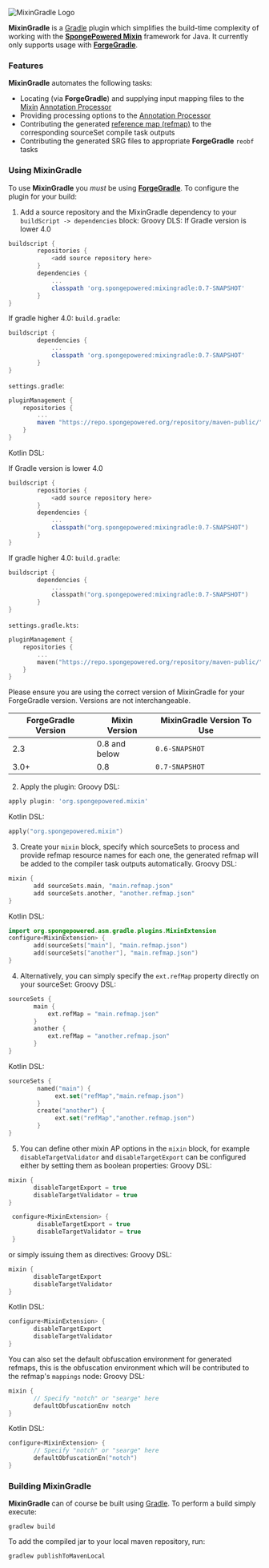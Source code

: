 ![MixinGradle Logo](docs/logo.png?raw=true)

**MixinGradle** is a [Gradle](http://gradle.org/) plugin which simplifies the build-time complexity of working with the **[SpongePowered Mixin](https://github.com/SpongePowered/Mixin)** framework for Java. It currently only supports usage with **[ForgeGradle](https://github.com/MinecraftForge/ForgeGradle)**.

### Features

**MixinGradle** automates the following tasks:

* Locating (via **ForgeGradle**) and supplying input mapping files to the [Mixin](https://github.com/SpongePowered/Mixin) [Annotation Processor](https://github.com/SpongePowered/Mixin/wiki/Using-the-Mixin-Annotation-Processor)
* Providing processing options to the [Annotation Processor](https://github.com/SpongePowered/Mixin/wiki/Using-the-Mixin-Annotation-Processor)
* Contributing the generated [reference map (refmap)](https://github.com/SpongePowered/Mixin/wiki/Introduction-to-Mixins---Obfuscation-and-Mixins#511-the-mixin-reference-map-refmap) to the corresponding sourceSet compile task outputs
* Contributing the generated SRG files to appropriate **ForgeGradle** `reobf` tasks

### Using MixinGradle

To use **MixinGradle** you *must* be using **[ForgeGradle](https://github.com/MinecraftForge/ForgeGradle)**. To configure the plugin for your build:

1. Add a source repository and the MixinGradle dependency to your `buildScript -> dependencies` block:
Groovy DLS:
If Gradle version is lower 4.0
```groovy
buildscript {
        repositories {
            <add source repository here>
        }
        dependencies {
            ...
            classpath 'org.spongepowered:mixingradle:0.7-SNAPSHOT'
        }
}
 ```

If gradle higher 4.0: 
`build.gradle`:
```groovy
buildscript {
        dependencies {
            ...
            classpath 'org.spongepowered:mixingradle:0.7-SNAPSHOT'
        }
}
```
`settings.gradle`:
```groovy
pluginManagement {
    repositories {
        ...
        maven "https://repo.spongepowered.org/repository/maven-public/" 
    }
}
```

Kotlin DSL: 

If Gradle version is lower 4.0
```groovy
buildscript {
        repositories {
            <add source repository here>
        }
        dependencies {
            ...
            classpath("org.spongepowered:mixingradle:0.7-SNAPSHOT")
        }
}
 ```

If gradle higher 4.0: 
`build.gradle`:
```kotlin
buildscript {
        dependencies {
            ...
            classpath("org.spongepowered:mixingradle:0.7-SNAPSHOT")
        }
}
```
`settings.gradle.kts`:
```kotlin
pluginManagement {
    repositories {
        ...
        maven("https://repo.spongepowered.org/repository/maven-public/")
    }
}
```

Please ensure you are using the correct version of MixinGradle for your ForgeGradle version. Versions are not interchangeable. 

| ForgeGradle Version | Mixin Version   | MixinGradle Version To Use |
| ------------------- | --------------- | -------------------------- |
| 2.3                 | 0.8 and below   | `0.6-SNAPSHOT`             |
| 3.0+                | 0.8             | `0.7-SNAPSHOT`             |
 
2. Apply the plugin:
Groovy DSL:
 ```groovy
 apply plugin: 'org.spongepowered.mixin'
 ```
Kotlin DSL:
```kotlin
apply("org.spongepowered.mixin")
```
 
3. Create your `mixin` block, specify which sourceSets to process and provide refmap resource names for each one, the generated refmap will be added to the compiler task outputs automatically.
 Groovy DSL:
 ```groovy
mixin {
        add sourceSets.main, "main.refmap.json"
        add sourceSets.another, "another.refmap.json"
}
 ```
Kotlin DSL:
 ```kotlin
 import org.spongepowered.asm.gradle.plugins.MixinExtension
 configure<MixinExtension> {
        add(sourceSets["main"], "main.refmap.json")
        add(sourceSets["another"], "main.refmap.json")
 }
 ```
  
4. Alternatively, you can simply specify the `ext.refMap` property directly on your sourceSet:
 Groovy DSL:
 ```groovy
sourceSets {
        main {
            ext.refMap = "main.refmap.json"
        }
        another {
            ext.refMap = "another.refmap.json"
        }
}
 ```
Kotlin DSL:
```kotlin
sourceSets {
        named("main") {
             ext.set("refMap","main.refmap.json")
        }
        create("another") {
             ext.set("refMap","another.refmap.json")
        }
}
```
 
5. You can define other mixin AP options in the `mixin` block, for example `disableTargetValidator` and `disableTargetExport` can be configured either by setting them as boolean properties:
 Groovy DSL:
 ```groovy
 mixin {
        disableTargetExport = true
        disableTargetValidator = true
 }
 ```
```kotlin
 configure<MixinExtension> {
        disableTargetExport = true
        disableTargetValidator = true
 }
 ```
 
 or simply issuing them as directives:
 Groovy DSL:
 ```groovy
 mixin {
        disableTargetExport
        disableTargetValidator
 }
 ```
 Kotlin DSL:
 ```kotlin
 configure<MixinExtension> {
        disableTargetExport
        disableTargetValidator
 }
 ```
 
 You can also set the default obfuscation environment for generated refmaps, this is the obfuscation environment which will be contributed to the refmap's `mappings` node:
 Groovy DSL: 
 ```groovy
 mixin {
        // Specify "notch" or "searge" here
        defaultObfuscationEnv notch
 }
 ```
 Kotlin DSL:
 ```kotlin
 configure<MixinExtension> {
        // Specify "notch" or "searge" here
        defaultObfuscationEn("notch")
 }
 ```
 
### Building MixinGradle
**MixinGradle** can of course be built using [Gradle](http://gradle.org/). To perform a build simply execute:

    gradlew build

To add the compiled jar to your local maven repository, run:

    gradlew publishToMavenLocal



